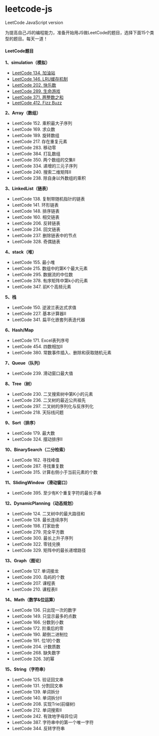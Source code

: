 # leetcode-js
LeetCode JavaScript version

为提高自己JS的编程能力，准备开始用JS做LeetCode的题目，选择下面15个类型的题目。每天一道！

#### LeetCode题目

**1、simulation（模拟）**

* [LeetCode 134. 加油站](https://leetcode-cn.com/problems/gas-station/)
* [LeetCode 146. LRU缓存机制](https://leetcode-cn.com/problems/lru-cache/)
* [LeetCode 202. 快乐数](https://leetcode-cn.com/problems/happy-number/)
* [LeetCode 289. 生命游戏](https://leetcode-cn.com/problems/game-of-life/)
* [LeetCode 371. 两整数之和](https://leetcode-cn.com/problems/sum-of-two-integers/)
* [LeetCode 412. Fizz Buzz](https://leetcode-cn.com/problems/fizz-buzz/)

**2、Array（数组）**

* LeetCode 152. 乘积最大子序列
* LeetCode 169. 求众数
* LeetCode 189. 旋转数组
* LeetCode 217. 存在重复元素
* LeetCode 283. 移动零
* LeetCode 384. 打乱数组
* LeetCode 350. 两个数组的交集II
* LeetCode 334. 递增的三元子序列
* LeetCode 240. 搜索二维矩阵II
* LeetCode 238. 除自身以外数组的乘积

**3、LinkedList（链表）**

* LeetCode 138. 复制带随机指针的链表
* LeetCode 141. 环形链表
* LeetCode 148. 排序链表
* LeetCode 160. 相交链表
* LeetCode 206. 反转链表
* LeetCode 234. 回文链表
* LeetCode 237. 删除链表中的节点
* LeetCode 328. 奇偶链表

**4、stack（堆）**

* LeetCode 155. 最小堆
* LeetCode 215. 数组中的第K个最大元素
* LeetCode 295. 数据流的中位数
* LeetCode 378. 有序矩阵中第k小的元素
* LeetCode 347. 前K个高频元素

**5、栈**

* LeetCode 150. 逆波兰表达式求值
* LeetCode 227. 基本计算器II
* LeetCode 341. 扁平化嵌套列表迭代器

**6、Hash/Map**

* LeetCode 171. Excel表列序号
* LeetCode 454. 四数相加II
* LeetCode 380. 常数事件插入、删除和获取随机元素

**7、Queue（队列）**

* LeetCode 239. 滑动窗口最大值

**8、Tree（树）**

* LeetCode 230. 二叉搜索树中第K小的元素
* LeetCode 236. 二叉树的最近公共祖先
* LeetCode 297. 二叉树的序列化与反序列化
* LeetCode 218. 天际线问题

**9、Sort（排序）**

* LeetCode 179. 最大数
* LeetCode 324. 摆动排序II

**10、BinarySearch（二分检索）**

* LeetCode 162. 寻找峰值
* LeetCode 287. 寻找重复数
* LeetCode 315. 计算右侧小于当前元素的个数

**11、SlidingWindow（滑动窗口）**

* LeetCode 395. 至少有K个重复字符的最长子串

**12、DynamicPlanning（动态规划）**

* LeetCode 124. 二叉树中的最大路径和
* LeetCode 128. 最长连续序列
* LeetCode 198. 打家劫舍
* LeetCode 279. 完全平方数
* LeetCode 300. 最长上升子序列
* LeetCode 322. 零钱兑换
* LeetCode 329. 矩阵中的最长递增路径

**13、Graph（图论）**

* LeetCode 127. 单词接龙
* LeetCode 200. 岛屿的个数
* LeetCode 207. 课程表
* LeetCode 210. 课程表II

**14、Math（数学&位运算）**

* LeetCode 136. 只出现一次的数字
* LeetCode 149. 只显示最多的点数
* LeetCode 166. 分数到小数
* LeetCode 172. 阶乘后的零
* LeetCode 190. 颠倒二进制位
* LeetCode 191. 位1的个数
* LeetCode 204. 计数质数
* LeetCode 268. 缺失数字
* LeetCode 326. 3的幂

**15、String（字符串）**

* LeetCode 125. 验证回文串
* LeetCode 131. 分割回文串
* LeetCode 139. 单词拆分
* LeetCode 140. 单词拆分II
* LeetCode 208. 实现Trie(前缀树)
* LeetCode 212. 单词搜索II
* LeetCode 242. 有效地字母异位词
* LeetCode 387. 字符串中的第一个唯一字符
* LeetCode 344. 反转字符串